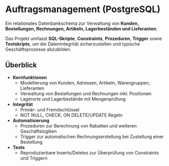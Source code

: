 # Auftragsmanagement (PostgreSQL)

Ein relationales Datenbankschema zur Verwaltung von **Kunden, Bestellungen, Rechnungen, Artikeln, Lagerbeständen und Lieferanten**.  

Das Projekt umfasst **SQL-Skripte**, **Constraints**, **Prozeduren**, **Trigger** sowie **Testskripte**, um die Datenintegrität sicherzustellen und typische Geschäftsprozesse abzubilden.


## Überblick

- **Kernfunktionen**
  - Modellierung von Kunden, Adressen, Artikeln, Warengruppen, Lieferanten
  - Verwaltung von Bestellungen und Rechnungen inkl. Positionen
  - Lagerorte und Lagerbestände mit Mengenprüfung
- **Integrität**
  - Primär- und Fremdschlüssel
  - NOT NULL, CHECK, ON DELETE/UPDATE Regeln
- **Automatisierung**
  - Prozeduren zur Berechnung von Rabatten und weiteren Geschäftslogiken
  - Trigger zur automatischen Rechnungserstellung bei Zustellung einer Bestellung
- **Tests**
  - Reproduzierbare Inserts/Deletes zur Überprüfung von Constraints und Triggern

